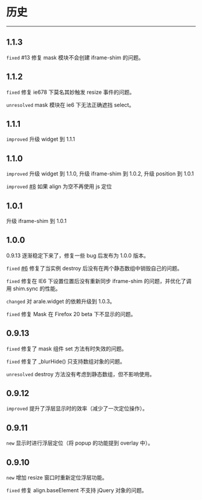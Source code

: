 # 历史

---

## 1.1.3

`fixed` #13 修复 mask 模块不会创建 iframe-shim 的问题。


## 1.1.2

`fixed` 修复 ie678 下莫名其妙触发 resize 事件的问题。

`unresolved` mask 模块在 ie6 下无法正确遮挡 select。

## 1.1.1

`improved` 升级 widget 到 1.1.1

## 1.1.0

`improved` 升级 widget 到 1.1.0, 升级 iframe-shim 到 1.0.2, 升级 position 到 1.0.1

`improved` [#8](https://github.com/aralejs/overlay/pull/8) 如果 align 为空不再使用 js 定位

## 1.0.1

升级 iframe-shim 到 1.0.1

## 1.0.0

0.9.13 逐渐稳定下来了，修复一些 bug 后发布为 1.0.0 版本。

`fixed` [#6](https://github.com/aralejs/overlay/issues/6) 修复了当实例 destroy 后没有在两个静态数组中销毁自己的问题。

`fixed` 修复在 IE6 下设置位置后没有重新同步 iframe-shim 的问题，并优化了调用 shim.sync 的性能。

`changed` 对 arale.widget 的依赖升级到 1.0.3。

`fixed` 修复 Mask 在 Firefox 20 beta 下不显示的问题。


## 0.9.13

`fixed` 修复了 mask 组件 set 方法有时失效的问题。

`fixed` 修复了 _blurHide() 只支持数组对象的问题。

`unresolved` destroy 方法没有考虑到静态数组，但不影响使用。

## 0.9.12

`improved` 提升了浮层显示时的效率（减少了一次定位操作）。

## 0.9.11

`new` 显示时进行浮层定位（将 popup 的功能提到 overlay 中）。

## 0.9.10

`new` 增加 resize 窗口时重新定位浮层功能。

`fixed` 修复 align.baseElement 不支持 jQuery 对象的问题。

